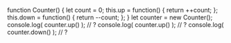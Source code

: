 function Counter() {
let count = 0;
this.up = function() {
    return ++count;
};
this.down = function() {
    return --count;
};
}
let counter = new Counter();
console.log( counter.up() ); // ?
console.log( counter.up() ); // ?
console.log( counter.down() ); // ?